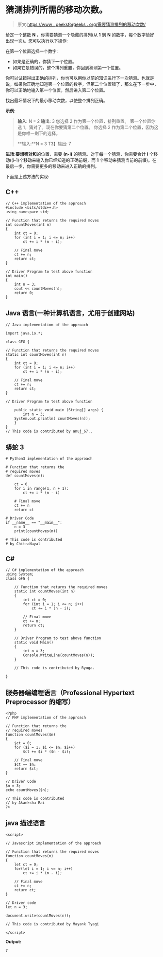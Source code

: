 # 猜测排列所需的移动次数。

> 原文:[https://www . geeksforgeeks . org/需要猜测排列的移动次数/](https://www.geeksforgeeks.org/number-of-moves-required-to-guess-a-permutation/)

给定一个整数 **N** ，你需要猜测一个隐藏的排列(从 **1** 到 **N** 的数字，每个数字恰好出现一次)。您可以执行以下操作:

在第一个位置选择一个数字:

*   如果是正确的，你猜下一个位置。
*   如果它是错误的，整个排列重置，你回到猜测第一个位置。

你可以试错得出正确的排列，你也可以用你以前的知识进行下一次猜测。也就是说，如果你正确地知道第一个位置的数字，但第二个位置错了，那么在下一步中，你可以正确地输入第一个位置，然后进入第二个位置。

找出最坏情况下的最小移动次数，以使整个排列正确。

**示例:**

> **输入:** N = 2
> **输出:** 3
> 您选择 2 作为第一个位置，排列重置。
> 第一个位置你选 1，猜对了，现在你要猜第二个位置。
> 你选择 2 作为第二个位置，因为这是你唯一剩下的选择。
> 
> **输入:**N = 3
> T3】输出: 7

**进场:**要想猜对**和**的位置，需要 **(n-i)** 的猜测。对于每一个猜测，你需要合计 **i** 个移动((i-1)个移动来输入你已经知道的正确前缀，而 **1** 个移动来猜测当前的前缀)。在最后一步，你需要更多的移动来进入正确的排列。

下面是上述方法的实现:

## C++

```
// C++ implementation of the approach
#include <bits/stdc++.h>
using namespace std;

// Function that returns the required moves
int countMoves(int n)
{
    int ct = 0;
    for (int i = 1; i <= n; i++)
        ct += i * (n - i);

    // Final move
    ct += n;
    return ct;
}

// Driver Program to test above function
int main()
{
    int n = 3;
    cout << countMoves(n);
    return 0;
}
```

## Java 语言(一种计算机语言，尤用于创建网站)

```
// Java implementation of the approach

import java.io.*;

class GFG {

// Function that returns the required moves
static int countMoves(int n)
{
    int ct = 0;
    for (int i = 1; i <= n; i++)
        ct += i * (n - i);

    // Final move
    ct += n;
    return ct;
}

// Driver Program to test above function

    public static void main (String[] args) {
        int n = 3;
    System.out.println( countMoves(n));
    }
}
// This code is contributed by anuj_67..
```

## 蟒蛇 3

```
# Python3 implementation of the approach

# Function that returns the
# required moves
def countMoves(n):

    ct = 0
    for i in range(1, n + 1):
        ct += i * (n - i)

    # Final move
    ct += n
    return ct

# Driver Code
if __name__ == "__main__":
    n = 3
    print(countMoves(n))

# This code is contributed
# by ChitraNayal
```

## C#

```
// C# implementation of the approach
using System;
class GFG {

    // Function that returns the required moves
    static int countMoves(int n)
    {
        int ct = 0;
        for (int i = 1; i <= n; i++)
            ct += i * (n - i);

        // Final move
        ct += n;
        return ct;
    }

    // Driver Program to test above function
    static void Main()
    {
        int n = 3;
        Console.WriteLine(countMoves(n));
    }

    // This code is contributed by Ryuga.

}
```

## 服务器端编程语言（Professional Hypertext Preprocessor 的缩写）

```
<?php
// PHP implementation of the approach

// Function that returns the
// required moves
function countMoves($n)
{
    $ct = 0;
    for ($i = 1; $i <= $n; $i++)
        $ct += $i * ($n - $i);

    // Final move
    $ct += $n;
    return $ct;
}

// Driver Code
$n = 3;
echo countMoves($n);

// This code is contributed
// by Akanksha Rai
?>
```

## java 描述语言

```
<script>

// Javascript implementation of the approach

// Function that returns the required moves
function countMoves(n)
{
    let ct = 0;
    for(let i = 1; i <= n; i++)
        ct += i * (n - i);

    // Final move
    ct += n;
    return ct;
}

// Driver code
let n = 3;

document.write(countMoves(n));

// This code is contributed by Mayank Tyagi

</script>
```

**Output:** 

```
7
```